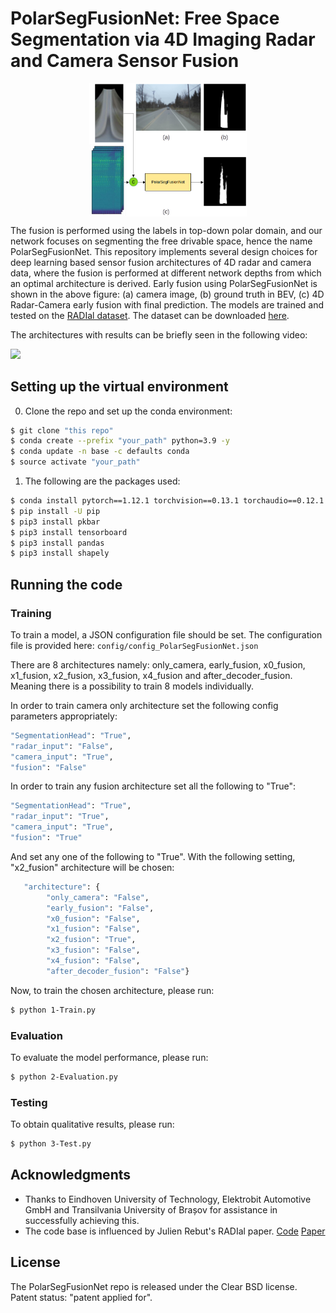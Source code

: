 # PolarSegFusionNet: Free Space Segmentation via 4D Imaging Radar and Camera Sensor Fusion

<p align="center">
  <img src="images/intro_image_.png" width = 50% height = 50% div align=center>
</p> 

The fusion is performed using the labels in top-down polar
domain, and our network focuses on segmenting the free drivable space, hence the name PolarSegFusionNet. This repository implements several design choices for deep learning based sensor fusion architectures of 4D radar and camera data, where the fusion is performed at different network depths from which an optimal architecture is derived. Early fusion using PolarSegFusionNet is shown in the above figure: (a) camera image, (b) ground truth in BEV, (c) 4D Radar-Camera early fusion with
final prediction. The models are trained and tested on the [RADIal dataset](https://github.com/valeoai/RADIal/tree/main). The dataset can be downloaded
[here](https://github.com/valeoai/RADIal/tree/main#labels:~:text=Download%20instructions).

The architectures with results can be briefly seen in the following video:

[![](video_.gif)](https://github.com/tue-mps/polarsegfusionnet/assets/95165774/8d5f8810-01bb-4295-a663-64130c1a2bfe)



## Setting up the virtual environment
0. Clone the repo and set up the conda environment:
```bash
$ git clone "this repo"
$ conda create --prefix "your_path" python=3.9 -y
$ conda update -n base -c defaults conda
$ source activate "your_path"
```

1. The following are the packages used:
```bash
$ conda install pytorch==1.12.1 torchvision==0.13.1 torchaudio==0.12.1 cudatoolkit=11.3 -c pytorch
$ pip install -U pip
$ pip3 install pkbar
$ pip3 install tensorboard
$ pip3 install pandas
$ pip3 install shapely
```
## Running the code

### Training
To train a model, a JSON configuration file should be set. 
The configuration file is provided here: `config/config_PolarSegFusionNet.json`

There are 8 architectures namely: only_camera, early_fusion, x0_fusion, x1_fusion, x2_fusion, x3_fusion, x4_fusion and after_decoder_fusion. 
Meaning there is a possibility to train 8 models individually.

In order to train camera only architecture set the following config parameters appropriately:
```bash
"SegmentationHead": "True",
"radar_input": "False",
"camera_input": "True",
"fusion": "False"
```

In order to train any fusion architecture set all the following to "True":
```bash
"SegmentationHead": "True",
"radar_input": "True",
"camera_input": "True",
"fusion": "True"
```

And set any one of the following to "True". With the following setting, "x2_fusion" architecture will be chosen:    
```bash
   "architecture": {
        "only_camera": "False",
        "early_fusion": "False",
        "x0_fusion": "False",
        "x1_fusion": "False",
        "x2_fusion": "True",
        "x3_fusion": "False",
        "x4_fusion": "False",
        "after_decoder_fusion": "False"}
```

Now, to train the chosen architecture, please run:
```bash
$ python 1-Train.py
```
### Evaluation
To evaluate the model performance, please run:
```bash
$ python 2-Evaluation.py
```
### Testing
To obtain qualitative results, please run:
```bash
$ python 3-Test.py
```

## Acknowledgments
- Thanks to Eindhoven University of Technology, Elektrobit Automotive GmbH and Transilvania University of Brașov for assistance in successfully achieving this.
- The code base is influenced by Julien Rebut's RADIal paper. [Code](https://github.com/valeoai/RADIal/tree/main) [Paper](https://arxiv.org/pdf/2112.10646.pdf)

## License
The PolarSegFusionNet repo is released under the Clear BSD license. 
Patent status: "patent applied for".
